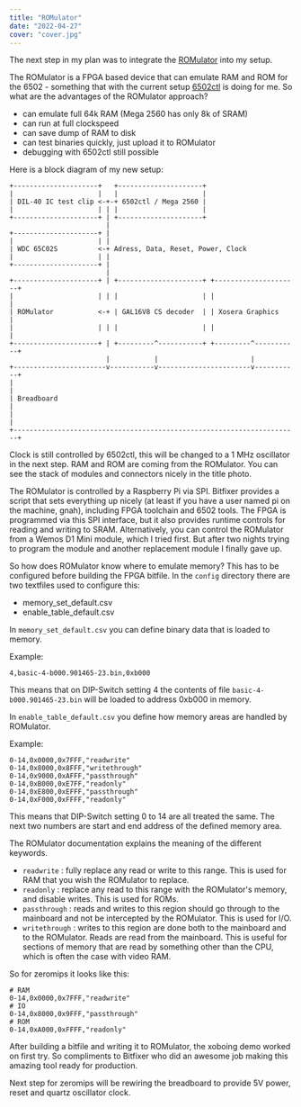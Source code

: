 ```yaml
---
title: "ROMulator"
date: "2022-04-27"
cover: "cover.jpg"
---
```


The next step in my plan was to integrate the [ROMulator](https://github.com/bitfixer/bf-ROMulator)
into my setup.

The ROMulator is a FPGA based device that can emulate RAM and ROM for the 6502 -
something that with the current setup [6502ctl](https://github.com/ZeroMips/arduino-6502ctl)
is doing for me. So what are the advantages of the ROMulator approach?
- can emulate full 64k RAM (Mega 2560  has only 8k of SRAM)
- can run at full clockspeed
- can save dump of RAM to disk
- can test binaries quickly, just upload it to ROMulator
- debugging with 6502ctl still possible

Here is a block diagram of my new setup:

```
+---------------------+   +---------------------+
|                     |   |                     |
| DIL-40 IC test clip <-+-+ 6502ctl / Mega 2560 |
|                     | | |                     |
+---------------------+ | +---------------------+
                        |
+---------------------+ |
|                     | |
| WDC 65C02S          <-+ Adress, Data, Reset, Power, Clock
|                     | |
+---------------------+ |
                        |
+---------------------+ | +---------------------+ +---------------------+
|                     | | |                     | |                     |
| ROMulator           <-+ | GAL16V8 CS decoder  | | Xosera Graphics     |
|                     | | |                     | |                     |
+---------------------+ | +---------^-----------+ +---------^-----------+
                        |           |                       |
+-----------------------v-----------v-----------------------v-----------+
|                                                                       |
| Breadboard                                                            |
|                                                                       |
+-----------------------------------------------------------------------+
```

Clock is still controlled by 6502ctl, this will be changed to a 1 MHz oscillator
in the next step. RAM and ROM are coming from the ROMulator. You can see the
stack of modules and connectors nicely in the title photo.

The ROMulator is controlled by a Raspberry Pi via SPI. Bitfixer provides a script
that sets everything up nicely (at least if you have a user named pi on the machine,
gnah), including FPGA toolchain and 6502 tools. The FPGA is programmed via this
SPI interface, but it also provides runtime controls for reading and writing to
SRAM.
Alternatively, you can control the ROMulator from a Wemos D1 Mini module, which
I tried first. But after two nights trying to program the module and another replacement
module I finally gave up.

So how does ROMulator know where to emulate memory? This has to be configured
before building the FPGA bitfile. In the `config` directory there are two textfiles
used to configure this:
- memory_set_default.csv
- enable_table_default.csv

In `memory_set_default.csv` you can define binary data that is loaded to memory.

Example:
```
4,basic-4-b000.901465-23.bin,0xb000
```

This means that on DIP-Switch setting 4 the contents of file `basic-4-b000.901465-23.bin`
will be loaded to address 0xb000 in memory.

In `enable_table_default.csv` you define how memory areas are handled by ROMulator.

Example:
```
0-14,0x0000,0x7FFF,"readwrite"
0-14,0x8000,0x8FFF,"writethrough"
0-14,0x9000,0xAFFF,"passthrough"
0-14,0xB000,0xE7FF,"readonly"
0-14,0xE800,0xEFFF,"passthrough"
0-14,0xF000,0xFFFF,"readonly"
```

This means that DIP-Switch setting 0 to 14 are all treated the same.
The next two numbers are start and end address of the defined memory area.

The ROMulator documentation explains the meaning of the different keywords.
- `readwrite` : fully replace any read or write to this range. This is used for RAM that you wish the ROMulator to replace.
- `readonly` : replace any read to this range with the ROMulator's memory, and disable writes. This is used for ROMs.
- `passthrough` : reads and writes to this region should go through to the mainboard and not be intercepted by the ROMulator. This is used for I/O.
- `writethrough` : writes to this region are done both to the mainboard and to the ROMulator. Reads are read from the mainboard. This is useful for sections of memory that are read by something other than the CPU, which is often the case with video RAM.

So for zeromips it looks like this:
```
# RAM
0-14,0x0000,0x7FFF,"readwrite"
# IO
0-14,0x8000,0x9FFF,"passthrough"
# ROM
0-14,0xA000,0xFFFF,"readonly"
```

After building a bitfile and writing it to ROMulator, the xoboing demo worked on
first try. So compliments to Bitfixer who did an awesome job making this amazing
tool ready for production.

Next step for zeromips will be rewiring the breadboard to provide 5V power, reset
 and quartz oscillator clock.
